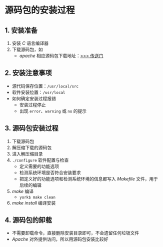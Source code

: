 # 源码包的安装过程

## 1. 安装准备

1. 安装 *C* 语言编译器
2. 下载源码包，如
    - *apache* 相应源码包下载地址：<a href="http://mirror.bit.edu.cn/apache/httpd/" target="_blank">>>> 传送门</a>

## 2. 安装注意事项

- 源代码保存位置：`/usr/local/src`
- 软件安装位置：`/usr/local`
- 如何确定安装过程报错
    - 安装过程停止
    - 出现 `error`、`warning` 或 `no` 的提示

## 3. 源码包安装过程

1. 下载源码包
2. 解压缩下载的源码包
3. 进入解压缩目录
4. `./configure` 软件配置与检查
    - 定义需要的功能选项
    - 检测系统环境是否符合安装要求
    - 把定义好的功能选项和检测系统环境的信息都写入 *Makefile* 文件，用于后续的编辑
5. *make* 编译
    - `york$ make clean`
6. *make install* 编译安装

## 4. 源码包的卸载

- 不需要卸载命令，直接删除安装目录即可，不会遗留任何垃圾文件
- *Apache* 对外提供访问，所以用源码包安装比较好